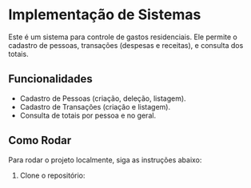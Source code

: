 # Implementação de Sistemas

Este é um sistema para controle de gastos residenciais. Ele permite o cadastro de pessoas, transações (despesas e receitas), e consulta dos totais.

## Funcionalidades

- Cadastro de Pessoas (criação, deleção, listagem).
- Cadastro de Transações (criação e listagem).
- Consulta de totais por pessoa e no geral.

## Como Rodar

Para rodar o projeto localmente, siga as instruções abaixo:

1. Clone o repositório:

  
